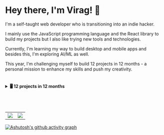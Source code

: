 
# Hey there, I'm Virag! 🌃

I'm a self-taught web developer who is transitioning into an indie hacker.

I mainly use the JavaScript programming language and the React library to build my projects but I also like trying new tools and technologies.

Currently, I'm learning my way to build desktop and mobile apps and besides this, I'm exploring AI/ML as well.

This year, I'm challenging myself to build 12 projects in 12 months - a personal mission to enhance my skills and push my creativity.
<br>
<br>
<h4><details>
 <summary>🖥 12 projects in 12 months</summary><br>

 - January: [FrontEndCheats](https://frontendcheats.com/) ~ A collection of front-end cheat sheets for web developers.
   
</details></h4>
<br>
<br>
<div><table><tr><td width="50%"><img src="https://github-readme-stats.vercel.app/api?username=virag-ky&show_icons=true&bg_color=1e293b&icon_color=6bccf2&title_color=6bccf2&text_color=d6d8d9"></td><td width="50%"><img src="https://github-readme-streak-stats-eight.vercel.app/?user=virag-ky&hide_border=false&ring=4b7db5&sideNums=cdd6f4&stroke=6bccf2&background=1e293b&sideLabels=6bccf2&dates=d6d8d9&fire=d6d8d9&currStreakLabel=6bccf2&currStreakNum=d6d8d9&date_format=M%20j%5B%2C%20Y%5D"></td></tr></table></div>


[![Ashutosh's github activity graph](https://github-readme-activity-graph.vercel.app/graph?username=virag-ky&bg_color=1e293b&color=d6d8d9&line=4b7db5&point=fff&area=true&hide_border=false)](https://github.com/ashutosh00710/github-readme-activity-graph)
